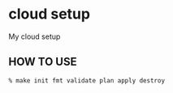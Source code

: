 cloud setup
===========

My cloud setup

HOW TO USE
----------

```
% make init fmt validate plan apply destroy
```
